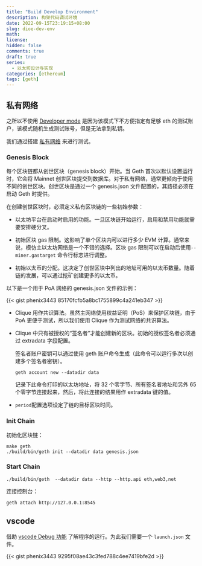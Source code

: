 ```yaml
---
title: "Build Develop Environment"
description: 构架代码调试环境
date: 2022-09-15T23:19:15+08:00
slug: dioe-dev-env
math:
license:
hidden: false
comments: true
draft: true
series:
  - 以太坊设计与实现
categories: [ethereum]
tags: [geth]
---
```


## 私有网络

之所以不使用 [Developer mode](https://geth.ethereum.org/docs/developers/dapp-developer/dev-mode) 是因为该模式下不方便指定有足够 eth 的测试账户，该模式随机生成测试账号，但是无法拿到私钥。

我们通过搭建 [私有网络](https://geth.ethereum.org/docs/fundamentals/private-network) 来进行测试。

### Genesis Block

每个区块链都从创世区块（genesis block）开始。当 Geth 首次以默认设置运行时，它会将 Mainnet 创世区块提交到数据库。对于私有网络，通常更倾向于使用不同的创世区块。创世区块是通过一个 genesis.json 文件配置的，其路径必须在启动 Geth 时提供。

在创建创世区块时，必须定义私有区块链的一些初始参数：

- 以太坊平台在启动时启用的功能。一旦区块链开始运行，启用和禁用功能就需要安排硬分叉。

- 初始区块 gas 限制。这影响了单个区块内可以进行多少 EVM 计算。通常来说，模仿主以太坊网络是一个不错的选择。区块 gas 限制可以在启动后使用`--miner.gastarget` 命令行标志进行调整。

- 初始以太币的分配。这决定了创世区块中列出的地址可用的以太币数量。随着链的发展，可以通过挖矿创建更多的以太币。

以下是一个用于 PoA 网络的 genesis.json 文件的示例：

{{< gist phenix3443 85170fcfb5a8bc1755899c4a241eb347 >}}

- Clique 用作共识算法。虽然主网络使用权益证明（PoS）来保护区块链，由于 PoA 更便于测试，所以我们使用 Clique 作为测试网络的共识算法。
- Clique 中只有被授权的“签名者”才能创建新的区块。初始的授权签名者必须通过 extradata 字段配置。
  
  签名者账户密钥可以通过使用 geth 账户命令生成（此命令可以运行多次以创建多个签名者密钥）。

  ```shell
  geth account new --datadir data
  ```

  记录下此命令打印的以太坊地址，将 32 个零字节、所有签名者地址和另外 65 个零字节连接起来，然后，将此连接的结果用作 extradata 键的值。

- `period`配置选项设定了链的目标区块时间。

### Init Chain

初始化区块链：

```shell
make geth 
./build/bin/geth init --datadir data genesis.json
```

### Start Chain

```shell
./build/bin/geth  --datadir data --http --http.api eth,web3,net
```

连接控制台：

```shell
geth attach http://127.0.0.1:8545
```

## vscode

借助 [vscode Debug 功能](https://code.visualstudio.com/docs/editor/debugging) 了解程序的运行。为此我们需要一个 `launch.json` 文件。

{{< gist phenix3443 9295f08ae43c3fed788c4ee7419bfe2d >}}
